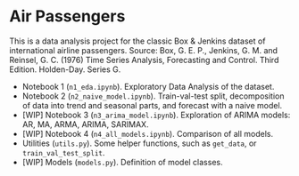 # Air Passengers

This is a data analysis project for the classic Box & Jenkins dataset of international airline passengers. Source: Box, G. E. P., Jenkins, G. M. and Reinsel, G. C. (1976) Time Series Analysis, Forecasting and Control. Third Edition. Holden-Day. Series G.

* Notebook 1 (`n1_eda.ipynb`). Exploratory Data Analysis of the dataset.
* Notebook 2 (`n2_naive_model.ipynb`). Train-val-test split, decomposition of data into trend and seasonal parts, and forecast with a naive model.
* [WIP] Notebook 3 (`n3_arima_model.ipynb`). Exploration of ARIMA models: AR, MA, ARMA, ARIMA, SARIMAX.
* [WIP] Notebook 4 (`n4_all_models.ipynb`). Comparison of all models.
* Utilities (`utils.py`). Some helper functions, such as `get_data`, or `train_val_test_split`.
* [WIP] Models (`models.py`). Definition of model classes.
